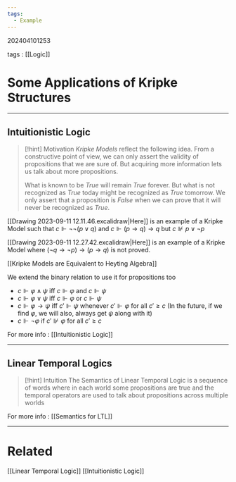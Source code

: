 ```yaml
---
tags:
  - Example
---
```


202404101253

tags : [[Logic]]

#  Some Applications of Kripke Structures
---
## Intuitionistic Logic
>[!hint] Motivation
>_Kripke Models_ reflect the following idea. From a constructive point of view, we can only assert the validity of propositions that we are sure of. But acquiring more information lets us talk about more propositions.
>
>What is known to be *True* will remain *True* forever.
>But what is not recognized as *True* today might be recognized as *True* tomorrow.
>We only assert that a proposition is *False* when we can prove that it will never be recognized as *True*.

[[Drawing 2023-09-11 12.11.46.excalidraw|Here]] is an example of a Kripke Model such that $c\Vdash\lnot\lnot(p\lor q)$ and $c\Vdash(p\to q)\to q$ but $c\not\Vdash p\lor\lnot p$ 

[[Drawing 2023-09-11 12.27.42.excalidraw|Here]] is an example of a Kripke Model where $(\lnot q\to\lnot p)\to(p\to q)$ is not proved.

[[Kripke Models are Equivalent to Heyting Algebra]]

We extend the binary relation to use it for propositions too
- $c\Vdash \varphi\land\psi$ iff $c\Vdash\varphi$ and $c\Vdash\psi$ 
- $c\Vdash \varphi\lor\psi$ iff $c\Vdash\varphi$ or $c\Vdash\psi$
- $c\Vdash \varphi\to\psi$ iff $c'\Vdash \psi$ whenever $c'\Vdash\varphi$ for all $c'\ge c$ (In the future, if we find $\varphi$, we will also, always get $\psi$ along with it)
- $c\Vdash \lnot\varphi$ if $c'\not\Vdash\varphi$ for all $c'\ge c$

For more info : [[Intuitionistic Logic]]

---
## Linear Temporal Logics
>[!hint] Intuition
>The Semantics of Linear Temporal Logic is a sequence of words where in each world some propositions are true and the temporal operators are used to talk about propositions across multiple worlds

For more info : [[Semantics for LTL]]

---
# Related
[[Linear Temporal Logic]]
[[Intuitionistic Logic]]